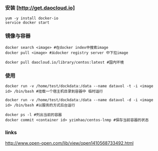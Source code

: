 ### 安装 [http://get.daocloud.io]
```shell
yum -y install docker-io
service docker start

```

### 镜像与容器

```shell
docker search <image> #在docker index中搜索image
docker pull <image> #从docker registry server 中下拉image

docker pull daocloud.io/library/centos:latest #国内环境
```

### 使用

```shell
docker run -v /home/test/dockdata:/data --name datavol -t -i <image id> /bin/bash #挂载一个宿主机目录到容器中 临时运行

docker run -v /home/test/dockdata:/data --name datavol -d -i <image id> /bin/bash #以服务的方式后台运行

docker ps -l #列出当前的容器
docker commit <container id> yzimhao/centos-lnmp #保存当前容器的状态
```

### links

http://www.open-open.com/lib/view/open1410568733492.html
